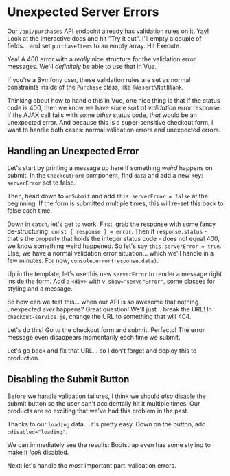 # Unexpected Server Errors

Our `/api/purchases` API endpoint already has validation rules on it. Yay! Look at
the interactive docs and hit "Try it out". I'll empty a couple of fields... and set
`purchaseItems` to an empty array. Hit Execute.

Yea! A 400 error with a *really* nice structure for the validation error messages.
We'll *definitely* be able to use that in Vue.

If you're a Symfony user, these validation rules are set as normal constraints
inside of the `Purchase` class, like `@Assert\NotBlank`.

Thinking about how to handle this in Vue, one nice thing is that if the status
code is 400, then we know we have some sort of *validation* error response. If the
AJAX call fails with some *other* status code, *that* would be an unexpected error.
And because this is a super-sensitive checkout form, I want to handle both cases:
normal validation errors and unexpected errors.

## Handling an Unexpected Error

Let's start by printing a message up here if something *weird* happens on submit.
In the `CheckoutForm` component, find `data` and add a new key: `serverError` set
to false.

Then, head down to `onSubmit` and add `this.serverError = false` at the beginning.
If the form is submitted multiple times, this will re-set this back to false each
time.

Down in `catch`, let's get to work. First, grab the response with some fancy
de-structuring: `const { response } = error`. Then if `response.status` - that's
the property that holds the integer status code - does not equal 400, we know
something weird happened. So let's say `this.serverError = true`. Else, we have
a normal validation error situation... which we'll handle in a few minutes. For
now, `console.error(response.data)`.

Up in the template, let's use this new `serverError` to render a message right
inside the form. Add a `<div>` with `v-show="serverError"`, some classes for
styling and a message.

So how can we test this... when our API is *so* awesome that nothing unexpected
*ever* happens? Great question! We'll just... break the URL! In
`checkout-service.js`, change the URL to something that will 404.

Let's do this! Go to the checkout form and submit. Perfecto! The error message
even disappears momentarily each time we submit.

Let's go back and fix that URL... so I don't forget and deploy this to production.

## Disabling the Submit Button

Before we handle validation failures, I think we should *also* disable the submit
button so the user can't accidentally hit it multiple times. Our products are
*so* exciting that we've had this problem in the past.

Thanks to our `loading` data... it's pretty easy. Down on the button, add
`:disabled="loading"`.

We can immediately see the results: Bootstrap even has some styling to make it
*look* disabled.

Next: let's handle the *most* important part: validation errors.
